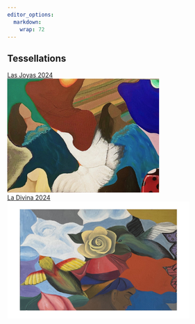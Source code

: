 ```yaml
---
editor_options: 
  markdown: 
    wrap: 72
---
```


## Tessellations

[Las Joyas 2024](/images/las%20joyas.jpg)<br>
<img src="images/las joyas.jpg" style="width: 350px; height: 262px;"/>
<br> [La Divina 2024](/la%20divina)<br>
<img src="images/la divina - Copy.jpg" style="width: 420px; height: 270px;"/>
